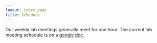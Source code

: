 ```yaml
---
layout: index_page
title: Schedule
---
```


Our weekly lab meetings generally meet for one hour. The current lab meeting schedule is on a <a href="https://docs.google.com/spreadsheets/d/16equFGApqiclh7cZhtSeMRvSObYCBIRDWCkaFBEtA38" target="_blank">google doc</a>.
